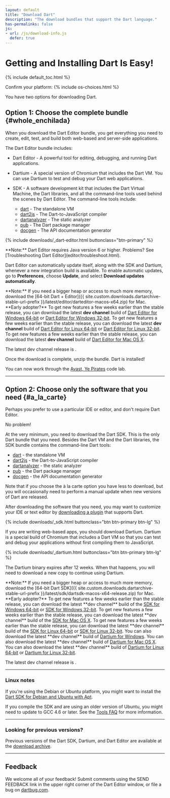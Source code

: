 ```yaml
---
layout: default
title: "Download Dart"
description: "The download bundles that support the Dart language."
has-permalinks: false
js:
- url: /js/download-info.js
  defer: true
---
```


# Getting and Installing Dart Is Easy!

{% include default_toc.html %}

<p class="os-choices">
Confirm your platform: 
 {% include os-choices.html %}
</p>

You have two options for downloading Dart.

## Option 1: Choose the complete bundle {#whole_enchilada}

When you download the Dart Editor bundle, you get everything you
need to create, edit, test, and build both web-based and server-side
applications.

The Dart Editor bundle includes:

* Dart Editor - A powerful tool for editing, debugging, and running Dart
  applications.
* Dartium - A special version of Chromium that includes the Dart VM.
  You can use Dartium to test and debug your Dart web applications.
* SDK - A software development kit that includes the Dart Virtual Machine,
  the Dart libraries, and all the command-line tools used behind the
  scenes by Dart Editor. The command-line tools include:

  * [dart](/tools/dart-vm/) - The standalone VM
  * [dart2js](/tools/dart2js/) - The Dart-to-JavaScript compiler
  * [dartanalyzer](/docs/dart-up-and-running/contents/ch04-tools-dart_analyzer.html) - The static analyzer
  * [pub](/tools/pub/) - The Dart package manager
  * [docgen](docgen/) - The API documentation generator

{% include downloads/_dart-editor.html buttonclass="btn-primary" %}

<aside class="alert alert-info" markdown="1">
**Note:** Dart Editor requires Java version 6 or higher.
Problems? See [Troubleshooting Dart Editor](editor/troubleshoot.html).
</aside>

Dart Editor can automatically update itself, along with the SDK and
Dartium, whenever a new integration build is available. To enable
automatic updates, go to **Preferences**, choose **Update**, and select
**Download updates automatically**.

<aside class="alert alert-info macos" markdown="1">
**Note:** If you need a bigger heap or access to much more memory, download the
[64-bit Dart + Editor]({{ site.custom.downloads.dartarchive-stable-url-prefix }}/latest/editor/darteditor-macos-x64.zip)
for Mac.
</aside>

<aside class="alert alert-info" markdown="1">
**Early adopter?**  

<span class="windows downloads">
To get new features a few weeks earlier than the stable release,
you can download the latest <strong>dev channel</strong> build of
 <a data-tool="editor" class="download-link" data-bits="64" data-os="windows" data-build="continuous" href="https://storage.googleapis.com/dart-archive/channels/dev/release/latest/editor/darteditor-windows-x64.zip">Dart Editor for
Windows 64-bit</a> or
 <a data-tool="editor" class="download-link" data-bits="32" data-os="windows" data-build="continuous" href="https://storage.googleapis.com/dart-archive/channels/dev/release/latest/editor/darteditor-windows-ia32.zip">Dart Editor for
Windows 32-bit</a>.
</span>

<span class="linux downloads">
To get new features a few weeks earlier than the stable release,
you can download the latest <strong>dev channel</strong> build of
 <a data-tool="editor" class="download-link" data-bits="64" data-os="linux" data-build="continuous" href="https://storage.googleapis.com/dart-archive/channels/dev/release/latest/editor/darteditor-linux-x64.zip">Dart Editor for
Linux 64-bit</a> or
 <a data-tool="editor" class="download-link" data-bits="32" data-os="linux" data-build="continuous" href="https://storage.googleapis.com/dart-archive/channels/dev/release/latest/editor/darteditor-linux-ia32.zip">Dart Editor for
Linux 32-bit</a>.
</span>

<span class="macos downloads">
To get new features a few weeks earlier than the stable release,
you can download the latest <strong>dev channel</strong> build of
 <a data-tool="editor" class="download-link" data-bits="64" data-os="macos" data-build="continuous" href="https://storage.googleapis.com/dart-archive/channels/dev/release/latest/editor/darteditor-macos-x64.zip">Dart Editor for
Mac OS X</a>.
</span>

The latest dev channel release is <span class="dev-channel"></span>.
</aside>

Once the download is complete, unzip the bundle. Dart is installed!

You can now work through the [Avast, Ye Pirates](/codelabs/darrrt/) code lab.

------

## Option 2: Choose only the software that you need {#a_la_carte}
Perhaps you prefer to use a particular IDE or editor, and don't
require Dart Editor.

No problem!

At the very minimum, you need to download the Dart SDK.
This is the only Dart bundle that you need. Besides the Dart VM
and the Dart libraries, the SDK bundle contains the command-line Dart tools:

  * [dart](/tools/dart-vm/) - the standalone VM
  * [dart2js](/tools/dart2js/) - the Dart-to-JavaScript compiler
  * [dartanalyzer](/docs/dart-up-and-running/contents/ch04-tools-dart_analyzer.html) - the static analyzer
  * [pub](/tools/pub/) - the Dart package manager
  * [docgen](docgen/) - the API documentation generator

Note that if you choose the à la carte option you have less to download, but
you will occasionally need to perform a manual update when new
versions of Dart are released.

After downloading the software that you need, you may want to customize your
IDE or text editor by [downloading a plugin](more_downloads.html) that
supports Dart.

<p class="os-choices">
{% include downloads/_sdk.html buttonclass="btn btn-primary btn-lg" %}
</p>

If you are writing web-based apps, you should download Dartium.
Dartium is a special build of Chromium that includes a Dart VM
so that you can test and debug your applications without first
compiling them to JavaScript.

{% include downloads/_dartium.html buttonclass="btn btn-primary btn-lg" %}

The Dartium binary expires after 12 weeks.
When that happens, you will need to download a new copy
to continue using Dartium.

<aside class="alert alert-info macos" markdown="1">
**Note:** If you need a bigger heap or access to much more memory, download the
[64-bit Dart SDK]({{ site.custom.downloads.dartarchive-stable-url-prefix }}/latest/sdk/dartsdk-macos-x64-release.zip)
for Mac.
</aside>

<aside class="alert alert-info" markdown="1">
**Early adopter?**
<span class="windows">
To get new features a few weeks earlier than the stable release,
you can download the latest **dev channel** build of the
<a href="https://storage.googleapis.com/dart-archive/channels/dev/release/latest/sdk/dartsdk-windows-x64-release.zip">SDK for Windows 64-bit</a>
or 
<a href="https://storage.googleapis.com/dart-archive/channels/dev/release/latest/sdk/dartsdk-windows-ia32-release.zip">SDK for Windows 32-bit</a>.

<span class="macos">
To get new features a few weeks earlier than the stable release,
you can download the latest **dev channel** build of the
<a href="https://storage.googleapis.com/dart-archive/channels/dev/release/latest/sdk/dartsdk-macos-x64-release.zip">SDK for Mac OS X</a>.
</span>

<span class="linux">
To get new features a few weeks earlier than the stable release,
you can download the latest **dev channel** build of the
<a href="https://storage.googleapis.com/dart-archive/channels/dev/release/latest/sdk/dartsdk-linux-x64-release.zip">SDK for Linux 64-bit</a>
or
<a href="https://storage.googleapis.com/dart-archive/channels/dev/release/latest/sdk/dartsdk-linux-ia32-release.zip">SDK for Linux 32-bit</a>.
</span>

<span class="windows">
You can also download the latest **dev channel** build of
<a href="https://storage.googleapis.com/dart-archive/channels/dev/release/latest/dartium/dartium-windows-ia32-release.zip">Dartium for Windows</a>.
</span>

<span class="macos">
You can also download the latest **dev channel** build of
<a href="https://storage.googleapis.com/dart-archive/channels/dev/release/latest/dartium/dartium-macos-ia32-release.zip">Dartium for Mac OS X</a>.
</span>

<span class="linux">
You can also download the latest **dev channel** build of
<a href="https://storage.googleapis.com/dart-archive/channels/dev/release/latest/dartium/dartium-linux-x64-release.zip">Dartium for Linux 64-bit</a>
or
<a href="https://storage.googleapis.com/dart-archive/channels/dev/release/latest/dartium/dartium-linux-ia32-release.zip">Dartium for Linux 32-bit</a>.
</span>

The latest dev channel release is <span class="dev-channel"></span>.
</aside>

------

### Linux notes

If you're using the Debian or Ubuntu platform, you might want to
install the [Dart SDK for Debian and Ubuntu with Apt](debian.html).

If you compile the SDK and are using an older version of Ubuntu,
you might need to update to GCC 4.6 or later.
See the <a href="faq.html">Tools FAQ</a> for more information.

------

### Looking for previous versions?

Previous versions of the Dart SDK, Dartium, and Dart Editor are available
at the [download archive](/tools/download-archive/).

------

## Feedback
We welcome all of your feedback! Submit comments using the
SEND FEEDBACK link in the upper right corner of the Dart Editor window,
or file a bug on [dartbug.com](http://dartbug.com).

